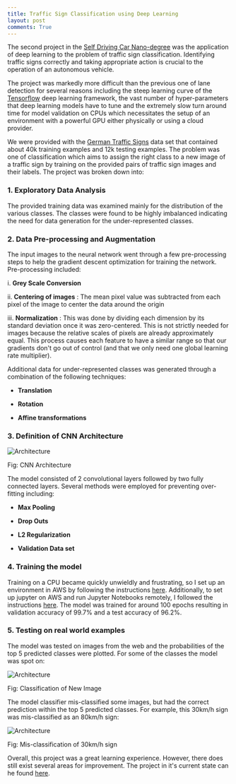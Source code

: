 ```yaml
---
title: Traffic Sign Classification using Deep Learning
layout: post
comments: True
---
```


The second project in the [Self Driving Car Nano-degree](https://www.udacity.com/course/self-driving-car-engineer-nanodegree--nd013) was the application of deep learning to the problem of traffic sign classification. Identifying traffic signs correctly and taking appropriate action is crucial to the operation of an autonomous vehicle.

The project was markedly more difficult than the previous one of lane detection for several reasons including the steep learning curve of the [Tensorflow](https://www.tensorflow.org/) deep learning framework, the vast number of hyper-parameters that deep learning models have to tune and the extremely slow turn around time for model validation on CPUs which necessitates the setup of an environment with a powerful GPU either physically or using a cloud provider.

We were provided with the [German Traffic Signs](http://benchmark.ini.rub.de/?section=gtsrb&subsection=dataset#Downloads) data set that contained about 40k training examples and 12k testing examples. The problem was one of classification which aims to assign the right class to a new image of a traffic sign by training on the provided pairs of traffic sign images and their labels. The project was broken down into:

### 1. Exploratory Data Analysis
The provided training data was examined mainly for the distribution of the various classes. The classes were found to be highly imbalanced indicating the need for data generation for the under-represented classes.

### 2. Data Pre-processing and Augmentation
The input images to the neural network went through a few pre-processing steps to help the gradient descent optimization for training the network. Pre-processing included:

i.  **Grey Scale Conversion**

ii. **Centering of images** : The mean pixel value was subtracted from each pixel of the image to center the data around the origin

iii. **Normalization** : This was done by dividing each dimension by its standard deviation once it was zero-centered. This is not strictly needed for images because the relative scales of pixels are already approximately equal. This process causes each feature to have a similar range so that our gradients don't go out of control (and that we only need one global learning rate multiplier).

Additional data for under-represented classes was generated through a combination of the following techniques:

-  **Translation**

-  **Rotation**

- **Affine transformations**

### 3. Definition of CNN Architecture

![Architecture]({{site.url}}/images/NN.jpg)
<div class="align-center">Fig: CNN Architecture</div>

The model consisted of 2 convolutional layers followed by two fully connected layers. Several methods were employed for preventing over-fitting including:

-   **Max Pooling**

-  **Drop Outs**

- **L2 Regularization**

-  **Validation Data set**

### 4. Training the model

Training on a CPU became quickly unwieldly and frustrating, so I set up an environment in AWS by following the instructions [here](http://max-likelihood.com/2016/06/18/aws-tensorflow-setup/). Additionally, to set up jupyter on AWS and run Jupyter Notebooks remotely, I followed the instructions [here](https://gist.github.com/iamatypeofwalrus/5183133). The model was trained for around 100 epochs resulting in validation accuracy of 99.7% and a test accuracy of 96.2%.

### 5. Testing on real world examples

The model was tested on images from the web and the probabilities of the top 5 predicted classes were plotted. For some of the classes the model was spot on:

![Architecture]({{site.url}}/images/test-image.png)
<div class="align-center">Fig: Classification of New Image</div>

The model classifier mis-classified some images, but had the correct prediction within the top 5 predicted classes. For example, this 30km/h sign was mis-classified as an 80km/h sign:

![Architecture]({{site.url}}/images/wrong-classification.png)
<div class="align-center">Fig: Mis-classification of 30km/h sign</div>


Overall, this project was a great learning experience. However, there does still exist several areas for improvement. The project in it's current state can he found [here](https://github.com/Deborah-Digges/SDC-ND/blob/master/P2-traffic-signs/Traffic_Signs_Recognition.ipynb).
